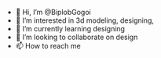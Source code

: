 - 👋 Hi, I’m @BiplobGogoi
- 👀 I’m interested in 3d modeling, designing,
- 🌱 I’m currently learning designing
- 💞️ I’m looking to collaborate on design 
- 📫 How to reach me 

<!---
BiplobGogoi/BiplobGogoi is a ✨ special ✨ repository because its `README.md` (this file) appears on your GitHub profile.
You can click the Preview link to take a look at your changes.
--->

